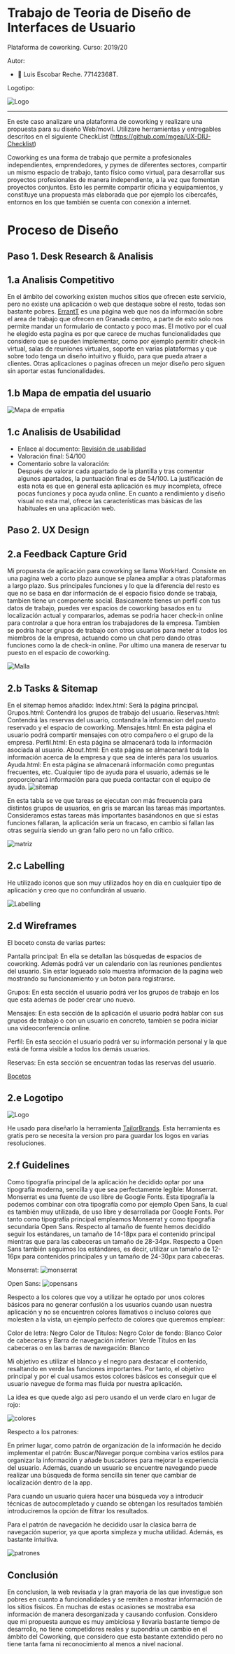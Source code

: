 # Trabajo de Teoria de Diseño de Interfaces de Usuario
Plataforma de coworking. Curso: 2019/20

Autor:
* :bust_in_silhouette:   Luis Escobar Reche. 77142368T.

Logotipo: 

![Logo](img/Logo.jpg)

----- 

En este caso analizare una plataforma de coworking y realizare una propuesta para su diseño Web/movil. Utilizare herramientas y entregables descritos en el siguiente CheckList (https://github.com/mgea/UX-DIU-Checklist) 

Coworking es una forma de trabajo que permite a profesionales independientes, emprendedores, y pymes de diferentes sectores, compartir un mismo espacio de trabajo, tanto físico como virtual, para desarrollar sus proyectos profesionales de manera independiente, a la vez que fomentan proyectos conjuntos. Esto les permite compartir oficina y equipamientos, y constituye una propuesta más elaborada que por ejemplo los cibercafés, entornos en los que también se cuenta con conexión a internet.


# Proceso de Diseño 

## Paso 1. Desk Research & Analisis 

1.a Analisis Competitivo
-----
En el ámbito del coworking existen muchos sitios que ofrecen este servicio, pero no existe una aplicación o web que destaque sobre el resto, todas son bastante pobres. [ErrantT](https://www.errant.es/es/) es una página web que nos da información sobre el area de trabajo que ofrecen en Granada centro, a parte de esto solo nos permite mandar un formulario de contacto y poco mas. El motivo por el cual he elegido esta pagina es por que carece de
muchas funcionalidades que considero que se pueden implementar, como por ejemplo permitir check-in virtual, salas de reuniones virtuales, soporte en varias plataformas y que sobre todo tenga un diseño intuitivo y fluido, para que pueda atraer a clientes. Otras aplicaciones o paginas ofrecen un mejor diseño pero siguen sin aportar estas funcionalidades.

1.b Mapa de empatia del usuario
---- 
![Mapa de empatia](img/mapaEmpatia.png)

1.c Analisis de Usabilidad
---- 
 - Enlace al documento: 
[Revisión de usabilidad](templates/analisisUsabilidad.pdf)
 - Valoración final:
54/100
 - Comentario sobre la valoración:  
Después de valorar cada apartado de la plantilla y tras comentar algunos apartados, la puntuación final es de 54/100. La justificación de esta nota es que en general esta aplicación es muy incompleta, ofrece pocas funciones y poca ayuda online. En cuanto a rendimiento y diseño visual no esta mal, ofrece las características mas básicas de las habituales en una aplicación web.

## Paso 2. UX Design  

2.a Feedback Capture Grid
----
Mi propuesta de aplicación para coworking se llama WorkHard.
Consiste en una pagina web a corto plazo aunque se planea ampliar a otras plataformas a largo plazo.
Sus principales funciones y lo que la diferencia del resto es que no se basa en dar información de el espacio fisico donde se trabaja, tambien tiene un componente social. Basicamente tienes un perfil con tus datos de trabajo, puedes ver espacios de coworking basados en tu localización actual y compararlos, ademas se podria hacer check-in online para controlar a que hora entran los trabajadores de la empresa. Tambien se podria hacer grupos de trabajo con otros usuarios para meter a todos los miembros de la empresa, actuando como un chat pero dando otras funciones como la de check-in online. Por ultimo una manera de reservar tu puesto en el espacio de coworking.

![Malla](img/malla.jpg)

2.b Tasks & Sitemap 
-----
En el sitemap hemos añadido:
Index.html: Será la página principal.
Grupos.html: Contendrá los grupos de trabajo del usuario.
Reservas.html: Contendrá las reservas del usuario, contandra la informacion del puesto reservado y el espacio de coworking.
Mensajes.html: En esta página el usuario podrá compartir mensajes con otro compañero o el grupo de la empresa.
Perfil.html: En esta página se almacenará toda la información asociada al usuario.
About.html: En esta página se almacenará toda la información acerca de la empresa y que sea de interés para los usuarios.
Ayuda.html: En esta página se almacenará información como preguntas frecuentes, etc. Cualquier tipo de ayuda para el usuario, además se le proporcionará información para que pueda contactar con el equipo de ayuda.
![sitemap](img/sitemap.png)

En esta tabla se ve que tareas se ejecutan con más frecuencia para distintos grupos de usuarios, en gris se marcan las tareas más importantes.
Consideramos estas tareas más importantes basándonos en que si estas funciones fallaran, la aplicación sería un fracaso, en cambio si fallan las otras seguiría siendo un gran fallo pero no un fallo crítico.

![matriz](img/matriz.jpg)

2.c Labelling 
----
He utilizado iconos que son muy utilizados hoy en dia en cualquier tipo de aplicación y creo que no confundirán al usuario.

![Labelling](img/labelling.jpg)

2.d Wireframes
-----
El boceto consta de varias partes:

Pantalla principal: En ella se detallan las búsquedas de espacios de coworking. Además podrá ver un calendario con las reuniones pendientes del usuario. Sin estar logueado solo muestra informacion de la pagina web mostrando su funcionamiento y un boton para registrarse.

Grupos: En esta sección el usuario podrá ver los grupos de trabajo en los que esta ademas de poder crear uno nuevo.

Mensajes: En esta sección de la aplicación el usuario podrá hablar con sus grupos de trabajo o con un usuario en concreto, tambien se podra iniciar una videoconferencia online.

Perfil: En esta sección el usuario podrá ver su información personal y la que está de forma visible a todos los demás usuarios.

Reservas: En esta sección se encuentran todas las reservas del usuario.

[Bocetos](templates/Bocetos.pdf)

2.e Logotipo
----
![Logo](img/Logo.jpg)

He usado para diseñarlo la herramienta [TailorBrands](https://www.tailorbrands.com/es/logo-maker). Esta herramienta es gratis pero se necesita la version pro para guardar los logos en varias resoluciones.

2.f Guidelines
----

Como tipografía principal de la aplicación he decidido optar por una tipografía moderna, sencilla y que sea perfectamente legible: Monserrat. Monserrat es una fuente de uso libre de Google Fonts. Esta tipografía la podemos combinar con otra tipografía como por ejemplo Open Sans, la cual es también muy utilizada, de uso libre y desarrollada por Google Fonts. Por tanto como tipografía principal empleamos Monserrat y como tipografía secundaria Open Sans. Respecto al tamaño de fuente hemos decidido seguir los estándares, un tamaño de 14-18px para el contenido principal mientras que para las cabeceras un tamaño de 28-34px. Respecto a Open Sans también seguimos los estándares, es decir, utilizar un tamaño de 12-16px para contenidos principales y un tamaño de 24-30px para cabeceras.

Monserrat:
![monserrat](img/fuente.png)

Open Sans:
![opensans](img/fuente2.jpg)

Respecto a los colores que voy a utilizar he optado por unos colores básicos para no generar confusión a los usuarios cuando usan nuestra aplicación y no se encuentren colores llamativos o incluso colores que molesten a la vista, un ejemplo perfecto de colores que queremos emplear:

Color de letra: Negro
Color de Títulos: Negro
Color de fondo: Blanco
Color de cabeceras y Barra de navegación inferior: Verde
Títulos en las cabeceras o en las barras de navegación: Blanco

Mi objetivo es utilizar el blanco y el negro para destacar el contenido, resaltando en verde las funciones importantes. Por tanto, el objetivo principal y por el cual usamos estos colores básicos es conseguir que el usuario navegue de forma mas fluida por nuestra aplicación.

La idea es que quede algo asi pero usando el un verde claro en lugar de rojo:

![colores](img/colores.jpg)

Respecto a los patrones:

En primer lugar, como patrón de organización de la información he decido implementar el patrón: Buscar/Navegar porque combina varios estilos para organizar la información y añade buscadores para mejorar la experiencia del usuario. Además, cuando un usuario se encuentre navegando puede realizar una búsqueda de forma sencilla sin tener que cambiar de localización dentro de la app.

Para cuando un usuario quiera hacer una búsqueda voy a introducir técnicas de autocompletado y cuando se obtengan los resultados también introduciremos la opción de filtrar los resultados.

Para el patrón de navegación he decidido usar la clasica barra de navegación superior, ya que aporta simpleza y mucha utilidad. Además, es bastante intuitiva.

![patrones](img/patron.jpg)

## Conclusión

En conclusion, la web revisada y la gran mayoria de las que investigue son pobres en cuanto a funcionalidades y se remiten a mostrar información de los sitios fisicos. En muchas de estas ocasiones se mostraba esa información de manera desorganizada y causando confusion.
Considero que mi propuesta aunque es muy ambiciosa y llevaria bastante tiempo de desarrollo, no tiene competidores reales y supondria un cambio en el ámbito del Coworking, que considero que esta bastante extendido pero no tiene tanta fama ni reconocimiento al menos a nivel nacional.






